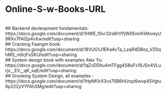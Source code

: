 # Online-S-w-Books-URL
<br>
## Backend devleopment fundamentals: 
https://docs.google.com/document/d/1HWE_10vr32s6hYPjW0Enn1HAhveyU9RXx7FAl2p4vXw/edit?usp=sharing
<br>
## Cracking Faangm book: 
https://docs.google.com/document/d/18VUG1J1EKaAvTa_LzqR4DBoz_VZ0qhMS_n0irjFxSKU/edit?usp=sharing
<br>
## System design book with examples Alex Yu: 
https://docs.google.com/document/d/1qZvDDhu4mTFgg4S8uFx16JSn4VLurjx__EV__qK_sqE/edit?usp=sharing
<br>
## Grooking System Design, all examples :
https://docs.google.com/document/d/1HpNf0rX3vs75B6HUrqz6wvp45Vgtu8p222yVYFAhSMg/edit?usp=sharing
<br>
